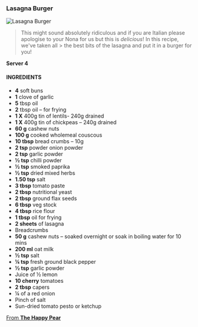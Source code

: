 ### Lasagna Burger

![Lasagna Burger](https://thehappypear.ie/wp-content/uploads/2020/09/lasagna-burger.png)

> This might sound absolutely ridiculous and if you are Italian please apologise to your Nona for us but this is _delicious_! In this recipe, we've taken all > the best bits of the lasagna and put it in a burger for you!

**Server 4**

#### INGREDIENTS
 
* **4** soft buns
* **1** clove of garlic
* **5** tbsp oil
* **2** tbsp oil – for frying
* **1 X** 400g tin of lentils- 240g drained
* **1 X** 400g tin of chickpeas – 240g drained
* **60 g** cashew nuts
* **100 g** cooked wholemeal couscous
* **10 tbsp** bread crumbs – 10g
* **2 tsp** powder onion powder
* **2 tsp** garlic powder
* **½ tsp** chilli powder
* **½ tsp** smoked paprika
* **½ tsp** dried mixed herbs
* **1.50 tsp** salt
* **3 tbsp** tomato paste
* **2 tbsp** nutritional yeast
* **2 tbsp** ground flax seeds
* **6 tbsp** veg stock
* **4 tbsp** rice flour
* **1 tbsp** oil for frying
* **2 sheets** of lasagna
* Breadcrumbs
* **50 g** cashew nuts – soaked overnight or soak in boiling water for 10 mins
* **200 ml** oat milk
* **½ tsp** salt
* **¼ tsp** fresh ground black pepper
* **½ tsp** garlic powder
* Juice of ½ lemon
* **10 cherry** tomatoes
* **2 tbsp** capers
* ¼ of a red onion
* Pinch of salt
* Sun-dried tomato pesto or ketchup

[From **The Happy Pear**](https://thehappypear.ie/recipes/lasagna-burger/)